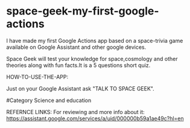 # space-geek-my-first-google-actions
I have made my first Google Actions app based on a space-trivia game available on Google Assistant and other google devices.

Space Geek will test your knowledge for space,cosmology and other theories along with fun facts.It is a 5 questions short quiz.

HOW-TO-USE-THE-APP:

Just on your Google Assistant ask "TALK TO SPACE GEEK".

#Category
Science and education

REFERNCE LINKS:
For reviewing and more info about it:
https://assistant.google.com/services/a/uid/000000b59a1ae49c?hl=en

